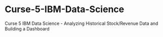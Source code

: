 # Curse-5-IBM-Data-Science
Curse 5 IBM Data Science - Analyzing Historical Stock/Revenue Data and Building a Dashboard
